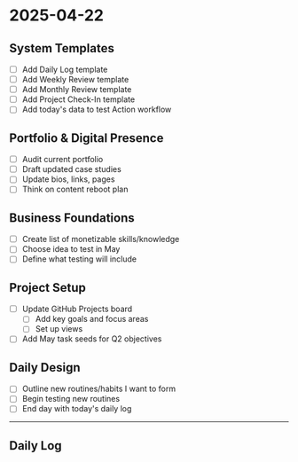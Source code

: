 # 2025-04-22

## System Templates

- [ ] Add Daily Log template
- [ ] Add Weekly Review template
- [ ] Add Monthly Review template
- [ ] Add Project Check-In template
- [ ] Add today's data to test Action workflow

## Portfolio & Digital Presence

- [ ] Audit current portfolio
- [ ] Draft updated case studies
- [ ] Update bios, links, pages
- [ ] Think on content reboot plan

## Business Foundations

- [ ] Create list of monetizable skills/knowledge
- [ ] Choose idea to test in May
- [ ] Define what testing will include

## Project Setup

- [ ] Update GitHub Projects board
    - [ ] Add key goals and focus areas
    - [ ] Set up views
- [ ] Add May task seeds for Q2 objectives

## Daily Design

- [ ] Outline new routines/habits I want to form
- [ ] Begin testing new routines
- [ ] End day with today's daily log

---

## Daily Log